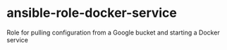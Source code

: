 # ansible-role-docker-service
Role for pulling configuration from a Google bucket and starting a Docker service
